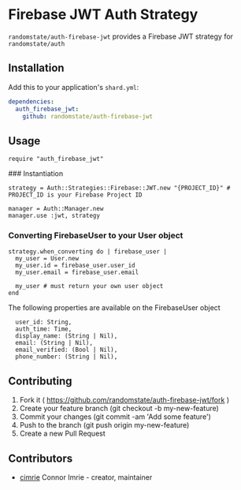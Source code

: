 # Firebase JWT Auth Strategy

`randomstate/auth-firebase-jwt` provides a Firebase JWT strategy for `randomstate/auth`

## Installation

Add this to your application's `shard.yml`:

```yaml
dependencies:
  auth_firebase_jwt:
    github: randomstate/auth-firebase-jwt
```

## Usage

```crystal
require "auth_firebase_jwt"
```

### Instantiation

```crystal
strategy = Auth::Strategies::Firebase::JWT.new "{PROJECT_ID}" # PROJECT_ID is your Firebase Project ID

manager = Auth::Manager.new
manager.use :jwt, strategy
```

### Converting FirebaseUser to your User object

```crystal
strategy.when_converting do | firebase_user |
  my_user = User.new
  my_user.id = firebase_user.user_id
  my_user.email = firebase_user.email

  my_user # must return your own user object
end
```

The following properties are available on the FirebaseUser object

```crystal
  user_id: String,
  auth_time: Time,
  display_name: (String | Nil),
  email: (String | Nil),
  email_verified: (Bool | Nil),
  phone_number: (String | Nil),
```

## Contributing

1. Fork it ( https://github.com/randomstate/auth-firebase-jwt/fork )
2. Create your feature branch (git checkout -b my-new-feature)
3. Commit your changes (git commit -am 'Add some feature')
4. Push to the branch (git push origin my-new-feature)
5. Create a new Pull Request

## Contributors

- [cimrie](https://github.com/cimrie) Connor Imrie - creator, maintainer

